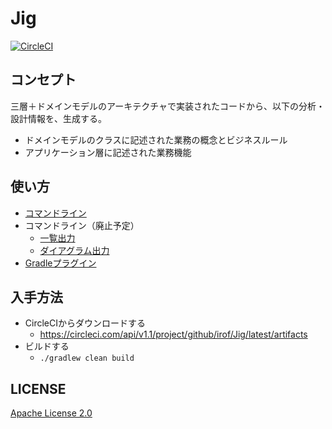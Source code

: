 # Jig
[![CircleCI](https://circleci.com/gh/irof/Jig.svg?style=shield&circle-token=2df75d7af763e76412fcd82077d80e99a9a95251)](https://circleci.com/gh/irof/Jig)

## コンセプト

三層＋ドメインモデルのアーキテクチャで実装されたコードから、以下の分析・設計情報を、生成する。

- ドメインモデルのクラスに記述された業務の概念とビジネスルール
- アプリケーション層に記述された業務機能

## 使い方

- [コマンドライン](./jig-cli)
- コマンドライン（廃止予定）
  - [一覧出力](./class-list-cli)
  - [ダイアグラム出力](./package-diagram-cli)
- [Gradleプラグイン](./gradle-plugin)

## 入手方法

- CircleCIからダウンロードする
  - https://circleci.com/api/v1.1/project/github/irof/Jig/latest/artifacts
- ビルドする
  - `./gradlew clean build`

## LICENSE

[Apache License 2.0](LICENSE)

